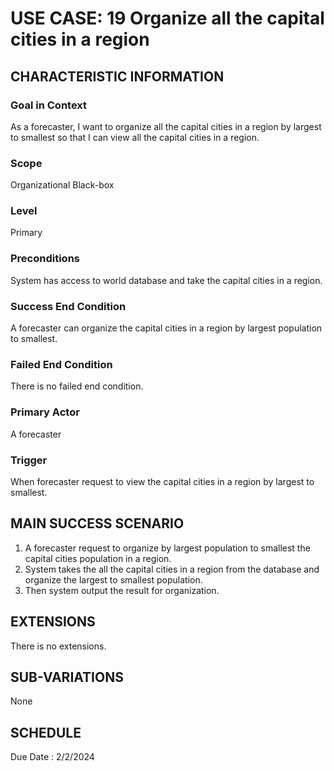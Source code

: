 # USE CASE: 19 Organize all the capital cities in a region
## CHARACTERISTIC INFORMATION

### Goal in Context

As a forecaster, I want to organize all the capital cities in a region by largest to smallest so that I can view all the capital cities in a region.
### Scope

Organizational Black-box

### Level

Primary

### Preconditions

System has access to world database and take the capital cities in a region.
### Success End Condition

A forecaster can organize the capital cities in a region by largest population to smallest.

### Failed End Condition

There is no failed end condition.
### Primary Actor

A forecaster

### Trigger

When forecaster request to view the capital cities in a region by largest to smallest.

## MAIN SUCCESS SCENARIO

1.  A forecaster request to organize by largest population to smallest the capital cities population in a region.
2.  System takes the all the capital cities in a region from the database and organize the largest to smallest population.
3.  Then system output the result for organization.

## EXTENSIONS

There is no extensions.
## SUB-VARIATIONS

None

## SCHEDULE

Due Date : 2/2/2024
